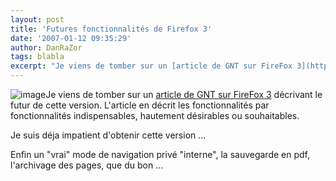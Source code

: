```yaml
---
layout: post
title: 'Futures fonctionnalités de Firefox 3'
date: '2007-01-12 09:35:29'
author: DanRaZor
tags: blabla
excerpt: "Je viens de tomber sur un [article de GNT sur FireFox 3](http://www.generation-nt.com/actualites/23057/futures-fonctionnalites-de-firefox-3) décrivant le futur de cette version.     \nL'article en décrit les fonctionnalités par fonctionnalités indispensables,    hautement désirables ou souhaitables.  \n  \nJe suis déja impatient      …"
---
```


![image]({http://www.generation-nt.com/images/biblio/art_optimisation-windows-xp/000000008218.jpg})Je viens de tomber sur un [article de GNT sur FireFox 3](http://www.generation-nt.com/actualites/23057/futures-fonctionnalites-de-firefox-3) décrivant le futur de cette version.
L'article en décrit les fonctionnalités par fonctionnalités indispensables,    hautement désirables ou souhaitables.

Je suis déja impatient d'obtenir cette version ...

Enfin un &quot;vrai&quot; mode de navigation privé &quot;interne&quot;, la sauvegarde en pdf,   l'archivage des pages, que du bon ...
